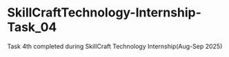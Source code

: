 # SkillCraftTechnology-Internship-Task_04
Task 4th completed during SkillCraft Technology Internship(Aug-Sep 2025)
